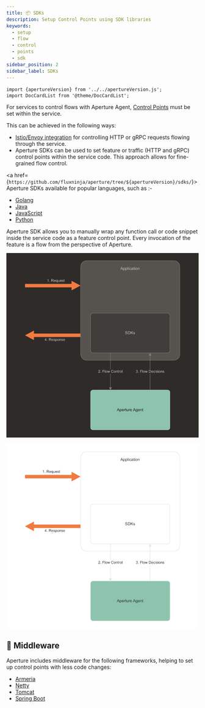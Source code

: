```yaml
---
title: 📦 SDKs
description: Setup Control Points using SDK libraries
keywords:
  - setup
  - flow
  - control
  - points
  - sdk
sidebar_position: 2
sidebar_label: SDKs
---
```


```mdx-code-block
import {apertureVersion} from '../../apertureVersion.js';
import DocCardList from '@theme/DocCardList';
```

For services to control flows with Aperture Agent, [Control
Points][control-point] must be set within the service.

This can be achieved in the following ways:

- [Istio/Envoy integration][istio] for controlling HTTP or gRPC requests flowing
  through the service.
- Aperture SDKs can be used to set feature or traffic (HTTP and gRPC) control
  points within the service code. This approach allows for fine-grained flow
  control.

<a
href={`https://github.com/fluxninja/aperture/tree/${apertureVersion}/sdks/`}>Aperture
SDKs</a> available for popular languages, such as :-

- [Golang][golang]
- [Java][java]
- [JavaScript][javascript]
- [Python][python]

Aperture SDK allows you to manually wrap any function call or code snippet
inside the service code as a feature control point. Every invocation of the
feature is a flow from the perspective of Aperture.

![SDK](./assets/sdks-dark.svg#gh-dark-mode-only)

![SDK](./assets/sdks-light.svg#gh-light-mode-only)

## 🧩 Middleware

Aperture includes middleware for the following frameworks, helping to set up
control points with less code changes:

- [Armeria][armeria]
- [Netty][netty]
- [Tomcat][tomcat]
- [Spring Boot][spring-boot]

<DocCardList />

[control-point]: /concepts/control-point.md
[istio]: ../istio/istio.md
[golang]: ./go/manual.md
[java]: ./java/manual.md
[javascript]: ./javascript/manual.md
[python]: ./python/manual.md
[netty]: ./java/netty.md#netty-handler
[tomcat]: ./java/tomcat.md#tomcat-filter
[spring-boot]: ./java/springboot.md#spring-boot-filter
[armeria]: ./java/armeria.md#armeria-decorators
